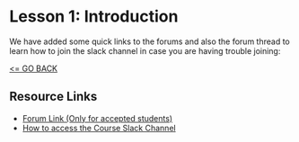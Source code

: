 # Lesson 1: Introduction

We have added some quick links to the forums and also the forum thread to learn how to join the slack channel in case you are having trouble joining:

[<= GO BACK ](../README.md)

## Resource Links

* [Forum Link (Only for accepted students)](https://forums.udacity.com/?forum_path=c/standalone-courses/ud899-emea)
* [How to access the Course Slack Channel](https://discussions.udacity.com/t/how-to-access-the-udacity-slack-channels-workspace-for-this-course/412207/26)
